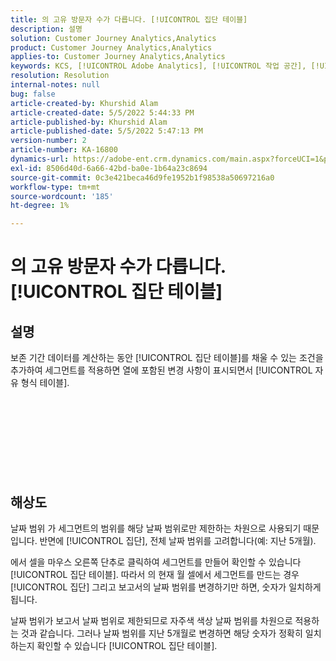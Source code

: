 ```yaml
---
title: 의 고유 방문자 수가 다릅니다. [!UICONTROL 집단 테이블]
description: 설명
solution: Customer Journey Analytics,Analytics
product: Customer Journey Analytics,Analytics
applies-to: Customer Journey Analytics,Analytics
keywords: KCS, [!UICONTROL Adobe Analytics], [!UICONTROL 작업 공간], [!UICONTROL 집단]
resolution: Resolution
internal-notes: null
bug: false
article-created-by: Khurshid Alam
article-created-date: 5/5/2022 5:44:33 PM
article-published-by: Khurshid Alam
article-published-date: 5/5/2022 5:47:13 PM
version-number: 2
article-number: KA-16800
dynamics-url: https://adobe-ent.crm.dynamics.com/main.aspx?forceUCI=1&pagetype=entityrecord&etn=knowledgearticle&id=7dc72e01-9bcc-ec11-a7b5-6045bd00dbbc
exl-id: 8506d40d-6a66-42bd-ba0e-1b64a23c8694
source-git-commit: 0c3e421beca46d9fe1952b1f98538a50697216a0
workflow-type: tm+mt
source-wordcount: '185'
ht-degree: 1%

---
```


# 의 고유 방문자 수가 다릅니다. [!UICONTROL 집단 테이블]

## 설명


보존 기간 데이터를 계산하는 동안 [!UICONTROL 집단 테이블]를 채울 수 있는 조건을 추가하여 세그먼트를 적용하면 열에 포함된 변경 사항이 표시되면서 [!UICONTROL 자유 형식 테이블].
<br><br><br><br> <br><br> <br><br><br>

## 해상도


날짜 범위 가 세그먼트의 범위를 해당 날짜 범위로만 제한하는 차원으로 사용되기 때문입니다. 반면에 [!UICONTROL 집단], 전체 날짜 범위를 고려합니다(예: 지난 5개월).

에서 셀을 마우스 오른쪽 단추로 클릭하여 세그먼트를 만들어 확인할 수 있습니다 [!UICONTROL 집단 테이블]. 따라서 의 현재 월 셀에서 세그먼트를 만드는 경우 [!UICONTROL 집단] 그리고 보고서의 날짜 범위를 변경하기만 하면, 숫자가 일치하게 됩니다.

날짜 범위가 보고서 날짜 범위로 제한되므로 자주색 색상 날짜 범위를 차원으로 적용하는 것과 같습니다. 그러나 날짜 범위를 지난 5개월로 변경하면 해당 숫자가 정확히 일치하는지 확인할 수 있습니다 [!UICONTROL 집단 테이블].
